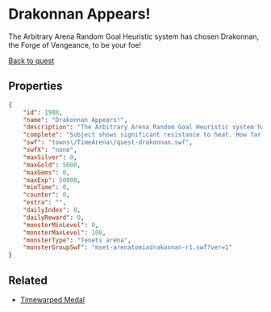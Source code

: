 # Drakonnan Appears!

The Arbitrary Arena Random Goal Heuristic system has chosen Drakonnan, the Forge of Vengeance, to be your foe!

[Back to quest](../quests.md)

## Properties

```json
{
    "id": 1988,
    "name": "Drakonnan Appears!",
    "description": "The Arbitrary Arena Random Goal Heuristic system has chosen Drakonnan, the Forge of Vengeance, to be your foe!",
    "complete": "Subject shows significant resistance to heat. How far does that go? Should be something to test.",
    "swf": "towns\/TimeArena\/quest-drakonnan.swf",
    "swfX": "none",
    "maxSilver": 0,
    "maxGold": 5000,
    "maxGems": 0,
    "maxExp": 50000,
    "minTime": 0,
    "counter": 0,
    "extra": "",
    "dailyIndex": 0,
    "dailyReward": 0,
    "monsterMinLevel": 0,
    "monsterMaxLevel": 100,
    "monsterType": "Tenets arena",
    "monsterGroupSwf": "mset-arenatomixdrakonnan-r1.swf?ver=1"
}
```

## Related

- [Timewarped Medal](../items/18514-timewarped-medal.md)


